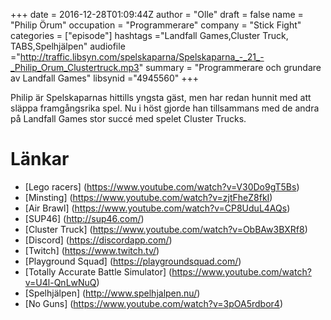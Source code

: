+++
date = 2016-12-28T01:09:44Z
author = "Olle"
draft = false
name = "Philip Örum"
occupation = "Programmerare"
company = "Stick Fight"
categories = ["episode"]
hashtags ="Landfall Games,Cluster Truck, TABS,Spelhjälpen"
audiofile ="http://traffic.libsyn.com/spelskaparna/Spelskaparna_-_21_-_Philip_Orum_Clustertruck.mp3"
summary = "Programmerare och grundare av Landfall Games"
libsynid ="4945560"
+++

Philip är Spelskaparnas hittills yngsta gäst, men har redan hunnit med
att släppa framgångsrika spel. Nu i höst gjorde han tillsammans med de
andra på Landfall Games stor succé med spelet Cluster Trucks.

# Länkar
* [Lego racers] (https://www.youtube.com/watch?v=V30Do9gT5Bs)
* [Minsting] (https://www.youtube.com/watch?v=zjtFheZ8fkI)
* [Air Brawl] (https://www.youtube.com/watch?v=CP8UduL4AQs)
* [SUP46] (http://sup46.com/)
* [Cluster Truck] (https://www.youtube.com/watch?v=ObBAw3BXRf8)
* [Discord] (https://discordapp.com/)
* [Twitch] (https://www.twitch.tv/)
* [Playground Squad] (https://playgroundsquad.com/)
* [Totally Accurate Battle Simulator] (https://www.youtube.com/watch?v=U4l-QnLwNuQ)
* [Spelhjälpen] (http://www.spelhjalpen.nu/)
* [No Guns] (https://www.youtube.com/watch?v=3pOA5rdbor4) 

